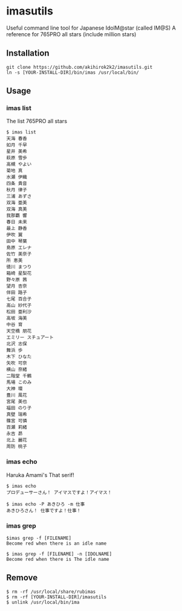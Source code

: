 # imasutils
Useful command line tool for Japanese IdolM@star (called IM@S)
A reference for 765PRO all stars (include million stars)

## Installation
    git clone https://github.com/akihirok2k2/imasutils.git
    ln -s [YOUR-INSTALL-DIR]/bin/imas /usr/local/bin/

## Usage
### imas list
The list 765PRO all stars

    $ imas list
    天海 春香
    如月 千早
    星井 美希
    萩原 雪歩
    高槻 やよい
    菊地 真
    水瀬 伊織
    四条 貴音
    秋月 律子
    三浦 あずさ
    双海 亜美
    双海 真美
    我那覇 響
    春日 未来
    最上 静香
    伊吹 翼
    田中 琴葉
    島原 エレナ
    佐竹 美奈子
    所 恵美
    徳川 まつり
    箱崎 星梨花
    野々原 茜
    望月 杏奈
    伴田 路子
    七尾 百合子
    高山 紗代子
    松田 亜利沙
    高坂 海美
    中谷 育
    天空橋 朋花
    エミリー スチュアート
    北沢 志保
    舞浜 歩
    木下 ひなた
    矢吹 可奈
    横山 奈緒
    二階堂 千鶴
    馬場 このみ
    大神 環
    豊川 風花
    宮尾 美也
    福田 のり子
    真壁 瑞希
    篠宮 可憐
    百瀬 莉緒
    永吉 昴
    北上 麗花
    周防 桃子


### imas echo
Haruka Amami's That serif!

    $ imas echo
    プロデューサーさん！ アイマスですよ！アイマス！

    $ imas echo -P あきひろ -m 仕事
    あきひろさん！ 仕事ですよ！仕事！



### imas grep
    $imas grep -f [FILENAME]
    Become red when there is an idle name

    $ imas grep -f [FILENAME] -n [IDOLNAME]
    Become red when there is The idle name



## Remove
    $ rm -rf /usr/local/share/rubimas
    $ rm -rf [YOUR-INSTALL-DIR]/imasutils
    $ unlink /usr/local/bin/ima
